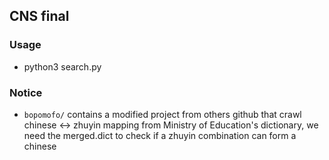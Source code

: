 ## CNS final

### Usage
- python3 search.py


### Notice
- `bopomofo/` contains a modified project from others github that crawl chinese <-> zhuyin mapping from Ministry of Education's dictionary, we need the merged.dict to check if a zhuyin combination can form a chinese
